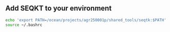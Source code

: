 ## Add SEQKT to your environment
``` bash
echo 'export PATH=/ocean/projects/agr250001p/shared_tools/seqtk:$PATH' >> ~/.bashrc
source ~/.bashrc
```
